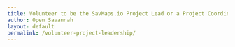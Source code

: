 ```yaml
---
title: Volunteer to be the SavMaps.io Project Lead or a Project Coordinator
author: Open Savannah
layout: default
permalink: /volunteer-project-leadership/
---
```



<div data-paperform-id="projectlead-savmaps"></div><script>(function() {var script = document.createElement('script'); script.src = "https://paperform.co/__embed"; document.body.appendChild(script); })()</script>


